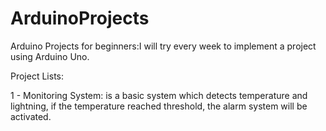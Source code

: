 # ArduinoProjects
Arduino Projects for beginners:I will try every week to implement a project using Arduino Uno.


Project Lists:

1 - Monitoring System: is a basic system which detects temperature and lightning, if the temperature reached threshold, the alarm system will be activated.
